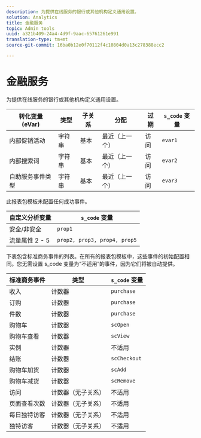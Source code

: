 ```yaml
---
description: 为提供在线服务的银行或其他机构定义通用设置。
solution: Analytics
title: 金融服务
topic: Admin tools
uuid: a321b409-24a4-4d9f-9aac-65761261e991
translation-type: tm+mt
source-git-commit: 16ba0b12e0f70112f4c10804d0a13c278388ecc2

---
```



# 金融服务

为提供在线服务的银行或其他机构定义通用设置。

| 转化变量 (eVar) | 类型 | 子关系 | 分配 | 过期 | `s_code` 变量 |
|---|---|---|---|---|---|
| 内部促销活动 | 字符串 | 基本 | 最近（上一个） | 访问 | `evar1` |
| 内部搜索词 | 字符串 | 基本 | 最近（上一个） | 访问 | `evar2` |
| 自助服务事件类型 | 字符串 | 基本 | 最近（上一个） | 访问 | `evar3` |

此报表包模板未配置任何成功事件。

| 自定义分析变量 | `s_code` 变量 |
|---|---|
| 安全/非安全 | `prop1` |
| 流量属性 2 - 5 | `prop2, prop3, prop4, prop5` |

下表包含标准商务事件的列表。在所有的报表包模板中，这些事件的初始配置相同。您无需设置 s_code 变量为“不适用”的事件，因为它们将被自动提供。

| 标准商务事件 | 类型 | `s_code` 变量 |
|---|---|---|
| 收入 | 计数器 | `purchase` |
| 订购 | 计数器 | `purchase` |
| 件数 | 计数器 | `purchase` |
| 购物车 | 计数器 | `scOpen` |
| 购物车查看 | 计数器 | `scView` |
| 实例 | 计数器 | 不适用 |
| 结账 | 计数器 | `scCheckout` |
| 购物车加货 | 计数器 | `scAdd` |
| 购物车减货 | 计数器 | `scRemove` |
| 访问 | 计数器（无子关系） | 不适用 |
| 页面查看次数 | 计数器（无子关系） | 不适用 |
| 每日独特访客 | 计数器（无子关系） | 不适用 |
| 独特访客 | 计数器（无子关系） | 不适用 |

